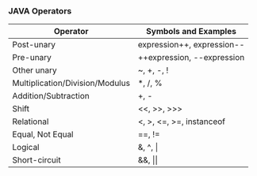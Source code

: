 ### JAVA Operators

| Operator | Symbols and Examples |
| --- | --- |
| Post-unary  | expression++, expression-- |
| Pre-unary | ++expression, --expression |
| Other unary | ~,   +,   -,   ! |
| Multiplication/Division/Modulus |  \*,  /,  % |
| Addition/Subtraction | +,  - |
| Shift | <<,  >>,  >>> |
| Relational | <, >, <=, >=, instanceof |
| Equal, Not Equal | ==, != |
| Logical | &, ^, \| |
| Short-circuit | &&, \|\| |
